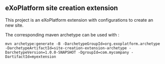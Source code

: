 ## eXoPlatform site creation extension

This project is an eXoPlatform extension with configurations to create an new site.

The corresponding maven archetype can be used with :

    mvn archetype:generate -B -DarchetypeGroupId=org.exoplatform.archetype -DarchetypeArtifactId=site-creation-extension-archetype -DarchetypeVersion=1.0.0-SNAPSHOT -DgroupId=com.mycompany -DartifactId=myextension
